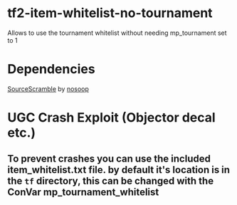 # tf2-item-whitelist-no-tournament
Allows to use the tournament whitelist without needing mp_tournament set to 1

# Dependencies
[SourceScramble](https://github.com/nosoop/SMExt-SourceScramble) by [nosoop](https://github.com/nosoop)

# UGC Crash Exploit (Objector decal etc.)
## To prevent crashes you can use the included item_whitelist.txt file. by default it's location is in the `tf` directory, this can be changed with the ConVar mp_tournament_whitelist

